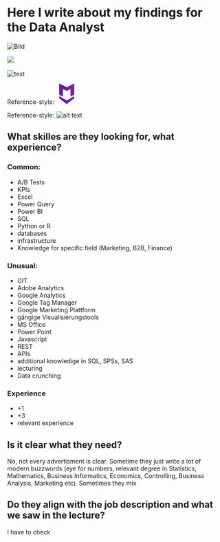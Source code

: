 # Here I write about my findings for the Data Analyst

![ Bild ]( https://files.slack.com/files-pri/TTHG21AH3-F03R1S72R6X/screenshot_2022-07-26_at_16.01.33.png )

<img src="https://files.slack.com/files-pri/TTHG21AH3-F03R1S72R6X/screenshot_2022-07-26_at_16.01.33.png">

![test](https://files.slack.com/files-pri/TTHG21AH3-F03R1S72R6X/screenshot_2022-07-26_at_16.01.33.png?raw=true)

Reference-style: 
![alt text][logos]

[logos]: https://github.com/adam-p/markdown-here/raw/master/src/common/images/icon48.png "Logo Title Text 2"

Reference-style: 
![alt text][logo]

[logo]: https://files.slack.com/files-pri/TTHG21AH3-F03R1S72R6X/screenshot_2022-07-26_at_16.01.33.png "Logo Title Text 2"

## What skilles are they looking for, what experience?

### Common:
* A/B Tests
* KPIs
* Excel
* Power Query
* Power BI
* SQL
* Python or R
* databases
* infrastructure
* Knowledge for specific field (Marketing, B2B, Finance)

### Unusual:
* GIT
* Adobe Analytics
* Google Analytics
* Google Tag Manager
* Google Marketing Plattform
* gängige Visualisierungstools
* MS Office
* Power Point
* Javascript
* REST
* APIs
* additional knowledige in SQL, SPSs, SAS
* lecturing
* Data crunching

### Experience
* +1
* +3
* relevant experience

## Is it clear what they need?
No, not every advertisment is clear. Sometime they just write a lot of modern buzzwords (eye for numbers, 
relevant degree in Statistics, Mathematics, Business Informatics, Economics, Controlling, Business Analysis, Marketing etc).
Sometimes they mix

## Do they align with the job description and what we saw in the lecture?

I have to check
